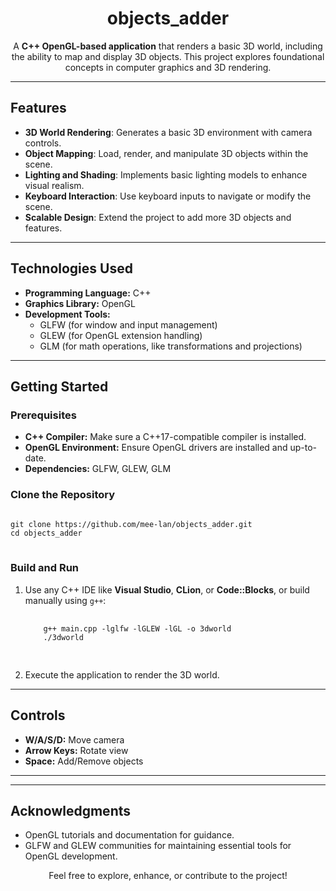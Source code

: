 <h1 align="center">objects_adder</h1>

<p align="center">
  A <b>C++ OpenGL-based application</b> that renders a basic 3D world, including the ability to map and display 3D objects. This project explores foundational concepts in computer graphics and 3D rendering.
</p>

---

<h2>Features</h2>
<ul>
  <li><b>3D World Rendering</b>: Generates a basic 3D environment with camera controls.</li>
  <li><b>Object Mapping</b>: Load, render, and manipulate 3D objects within the scene.</li>
  <li><b>Lighting and Shading</b>: Implements basic lighting models to enhance visual realism.</li>
  <li><b>Keyboard Interaction</b>: Use keyboard inputs to navigate or modify the scene.</li>
  <li><b>Scalable Design</b>: Extend the project to add more 3D objects and features.</li>
</ul>

---

<h2>Technologies Used</h2>
<ul>
  <li><b>Programming Language:</b> C++</li>
  <li><b>Graphics Library:</b> OpenGL</li>
  <li><b>Development Tools:</b>
    <ul>
      <li>GLFW (for window and input management)</li>
      <li>GLEW (for OpenGL extension handling)</li>
      <li>GLM (for math operations, like transformations and projections)</li>
    </ul>
  </li>
</ul>

---

<h2>Getting Started</h2>

<h3>Prerequisites</h3>
<ul>
  <li><b>C++ Compiler:</b> Make sure a C++17-compatible compiler is installed.</li>
  <li><b>OpenGL Environment:</b> Ensure OpenGL drivers are installed and up-to-date.</li>
  <li><b>Dependencies:</b> GLFW, GLEW, GLM</li>
</ul>

<h3>Clone the Repository</h3>
<pre>
<code>
git clone https://github.com/mee-lan/objects_adder.git
cd objects_adder
</code>
</pre>

<h3>Build and Run</h3>
<ol>
  <li>Use any C++ IDE like <b>Visual Studio</b>, <b>CLion</b>, or <b>Code::Blocks</b>, or build manually using <code>g++</code>:
    <pre>
    <code>
    g++ main.cpp -lglfw -lGLEW -lGL -o 3dworld
    ./3dworld
    </code>
    </pre>
  </li>
  <li>Execute the application to render the 3D world.</li>
</ol>

---

<h2>Controls</h2>
<ul>
  <li><b>W/A/S/D:</b> Move camera</li>
  <li><b>Arrow Keys:</b> Rotate view</li>
  <li><b>Space:</b> Add/Remove objects</li>
</ul>

---

---

<h2>Acknowledgments</h2>
<ul>
  <li>OpenGL tutorials and documentation for guidance.</li>
  <li>GLFW and GLEW communities for maintaining essential tools for OpenGL development.</li>
</ul>

<p align="center">Feel free to explore, enhance, or contribute to the project!</p>
